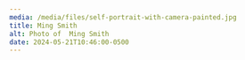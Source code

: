 ```yaml
---
media: /media/files/self-portrait-with-camera-painted.jpg
title: Ming Smith
alt: Photo of  Ming Smith
date: 2024-05-21T10:46:00-0500
---
```

